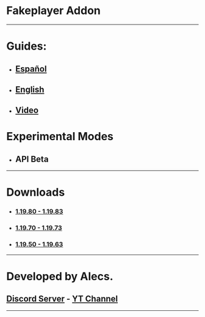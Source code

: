 # Fakeplayer Addon
---
# Guides:
- ## [Español](/guides/ES.md)
- ## [English](/guides/EN.md)
- ## [Video](https://youtu.be/FMnSQ2R94PI)

# Experimental Modes
- ## API Beta

---
# Downloads

- ### [1.19.80 - 1.19.83](https://www.mediafire.com/file/qsf0xswv7duzgi3/Fakeplayer_1.19.80.mcpack/file)


- ### [1.19.70 - 1.19.73](https://www.mediafire.com/file/7ppkbmo1kijz3ys/Fakeplayer+1.19.70.mcpack/file)

- ### [1.19.50 - 1.19.63](https://www.mediafire.com/download/n6yr81m6z0r4392)

---
# Developed by Alecs.
## [Discord Server](https://discord.gg/96Uyt3KWT5) - [YT Channel](https://www.youtube.com/@yosoyalexD)
---